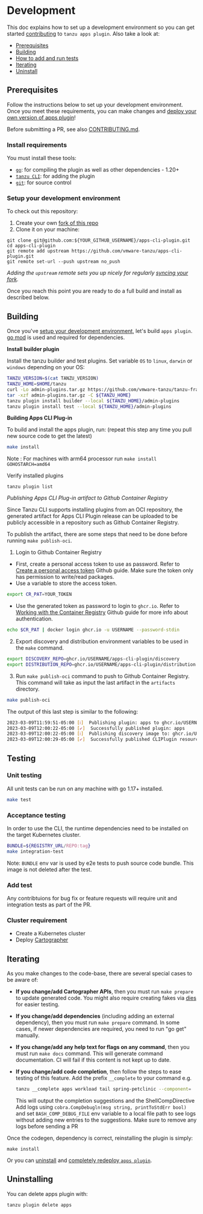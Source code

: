 # Development

This doc explains how to set up a development environment so you can get started
[contributing](CONTRIBUTING.md) to `tanzu apps plugin`. Also
take a look at:

- [Prerequisites](#Prerequisites)
- [Building](#building)
- [How to add and run tests](#testing)
- [Iterating](#iterating)
- [Uninstall](#uninstalling)

## Prerequisites

Follow the instructions below to set up your development environment. Once you
meet these requirements, you can make changes and
[deploy your own version of apps plugin](#starting-apps-plugin)!

Before submitting a PR, see also [CONTRIBUTING.md](./CONTRIBUTING.md).

### Install requirements

You must install these tools:

- [`go`](https://golang.org/doc/install): for compiling the plugin as well as other dependencies - 1.20+
- [`tanzu CLI`](https://github.com/vmware-tanzu/tanzu-framework/blob/main/docs/cli/getting-started.md#install-the-latest-release-of-tanzu-cli): for adding the plugin
- [`git`](https://help.github.com/articles/set-up-git/): for source control

### Setup your development environment
To check out this repository:

1. Create your own
   [fork of this repo](https://docs.github.com/en/get-started/quickstart/fork-a-repo)
1. Clone it on your machine:

```shell
git clone git@github.com:${YOUR_GITHUB_USERNAME}/apps-cli-plugin.git
cd apps-cli-plugin
git remote add upstream https://github.com/vmware-tanzu/apps-cli-plugin.git
git remote set-url --push upstream no_push
```

_Adding the `upstream` remote sets you up nicely for regularly
[syncing your fork](https://help.github.com/articles/syncing-a-fork/)._

Once you reach this point you are ready to do a full build and install as
described below.

## Building
Once you've [setup your development environment](#prerequisites), let's build
`apps plugin`. [go mod](https://github.com/golang/go/wiki/Modules#quick-start) is used and
required for dependencies.

**Install builder plugin**

Install the tanzu builder and test plugins. Set variable `OS` to `linux`, `darwin` or `windows` depending on your OS:

```sh
TANZU_VERSION=$(cat TANZU_VERSION)
TANZU_HOME=$HOME/tanzu
curl -Lo admin-plugins.tar.gz https://github.com/vmware-tanzu/tanzu-framework/releases/download/${TANZU_VERSION}/tanzu-framework-plugins-admin-${OS}-amd64.tar.gz
tar -xzf admin-plugins.tar.gz -C ${TANZU_HOME}
tanzu plugin install builder --local ${TANZU_HOME}/admin-plugins
tanzu plugin install test --local ${TANZU_HOME}/admin-plugins
```

**Building Apps CLI Plug-in**

To build and install the apps plugin, run: (repeat this step any time you pull new source code to get the latest)

```sh
make install
```
Note : For machines with arm64 processor run `make install GOHOSTARCH=amd64`

Verify installed plugins

```
tanzu plugin list
```

*Publishing Apps CLI Plug-in artifact to Github Container Registry*

Since Tanzu CLI supports installing plugins from an OCI repository, the generated artifact for Apps CLI Plugin release can be uploaded to be publicly accessible in a repository such as Github Container Registry.

To publish the artifact, there are some steps that need to be done before running `make publish-oci`.

1. Login to Github Container Registry
  - First, create a personal access token to use as password. Refer to [Create a personal access token](https://docs.github.com/en/authentication/keeping-your-account-and-data-secure/creating-a-personal-access-token) Github guide. Make sure the token only has permission to write/read packages.
  - Use a variable to store the access token.
  ```sh
  export CR_PAT=YOUR_TOKEN
  ```
  - Use the generated token as password to login to `ghcr.io`. Refer to [Working with the Container Registry](https://docs.github.com/en/packages/working-with-a-github-packages-registry/working-with-the-container-registry) Github guide for more info about authentication.
  ```sh
  echo $CR_PAT | docker login ghcr.io -u USERNAME --password-stdin
  ```

2. Export discovery and distribution environment variables to be used in the `make` command.
  ```sh
  export DISCOVERY_REPO=ghcr.io/USERNAME/apps-cli-plugin/discovery
  export DISTRIBUTION_REPO=ghcr.io/USERNAME/apps-cli-plugin/distribution
  ````

3. Run `make publish-oci` command to push to Github Container Registry. This command will take as input the last artifact in the `artifacts` directory.
  ```sh
  make publish-oci
  ```
  The output of this last step is similar to the following:
  ```bash
  2023-03-09T11:59:51-05:00 [ℹ]  Publishing plugin: apps to ghcr.io/USERNAME/apps-cli-plugin/distribution/apps-darwin-amd64:v0.11.1-dev-4ea1dafb
  2023-03-09T12:00:22-05:00 [✔]  Successfully published plugin: apps
  2023-03-09T12:00:22-05:00 [ℹ]  Publishing discovery image to: ghcr.io/USERNAME/apps-cli-plugin/discovery
  2023-03-09T12:00:29-05:00 [✔]  Successfully published CLIPlugin resources to discovery image: ghcr.io/USERNAME/apps-cli-plugin/discovery
  ```

## Testing
### Unit testing

All unit tests can be run on any machine with go 1.17+ installed.

```sh
make test
```

### Acceptance testing
In order to use the CLI, the runtime dependencies need to be installed on the target Kubernetes cluster.

```sh
BUNDLE=${REGISTRY_URL/REPO:tag}
make integration-test
```

Note: `BUNDLE` env var is used by e2e tests to push source code bundle. This image is not deleted after the test.

### Add test

Any contribtuions for bug fix or feature requests will require unit and integration tests as part of the PR.

### Cluster requirement
- Create a Kubernetes cluster
- Deploy [Cartographer](https://github.com/vmware-tanzu/cartographer#installation)

## Iterating
As you make changes to the code-base, there are several special cases to be aware
of:

- **If you change/add Cartographer APIs**, then you must run
  `make prepare` to update generated code. You might also require creating fakes via [dies](https://pkg.go.dev/dies.dev/diegen) for easier testing.

- **If you change/add dependencies** (including adding an external dependency),
  then you must run `make prepare` command. In some cases, if newer dependencies are required, you need to run "go get" manually.

- **If you change/add any help text for flags on any command**, then you must run `make docs` command. This will generate command documentation. CI will fail if this content is not kept up to date.

- **If you change/add code completion**, then follow the steps to ease testing of this feature. Add the prefix `__complete` to your command e.g.

  ```sh
  tanzu __complete apps workload tail spring-petclinic --component=
  ```
  
  This will output the completion suggestions and the ShellCompDirective
  Add logs using `cobra.CompDebugln(msg string, printToStdErr bool)` and set `BASH_COMP_DEBUG_FILE` env variable to a local file path to see logs without adding new entries to the suggestions. Make sure to remove any logs before sending a PR

Once the codegen, dependency is correct, reinstalling the
plugin is simply:

```shell
make install
```

Or you can [uninstall](./DEVELOPMENT.md#Uninstalling) and
[completely redeploy `apps plugin`](./DEVELOPMENT.md#starting-apps-plugin).

## Uninstalling
You can delete apps plugin with:

```sh
tanzu plugin delete apps
```
